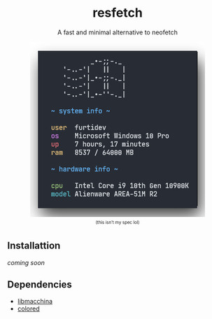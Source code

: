 <div align="center">
<h1>resfetch</h1>

A fast and minimal alternative to neofetch

<img src="static/screenshot_1.png" alt="snapshot"> <br>
<sub><sup>(this isn't my spec lol)</sup></sub>

</div>

## Installattion
*coming soon*

## Dependencies 
- [libmacchina](https://github.com/Macchina-CLI/libmacchina)
- [colored](https://crates.io/crates/colored)
